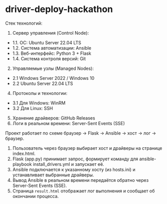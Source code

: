 # driver-deploy-hackathon
Стек технологий: 
1. Сервер управления (Control Node):
- 1.1. ОС: Ubuntu Server 22.04 LTS
- 1.2. Система автоматизации: Ansible
- 1.3. Веб-интерфейс: Python 3 + Flask
- 1.4. Система контроля версий: Git
2. Управляемые узлы (Managed Nodes):
- 2.1 Windows Server 2022 / Windows 10
- 2.2 Ubuntu Server 22.04 LTS
4. Протоколы и технологии:
- 3.1 Для Windows: WinRM
- 3.2 Для Linux: SSH
5. Хранение драйверов: GitHub Releases
6. Логи в реальном времени: Server-Sent Events (SSE)

Проект работает по схеме браузер → Flask → Ansible → хост → лог → браузер.

1. Пользователь через браузер выбирает хост и драйверы на странице index.html.
2. Flask (app.py) принимает запрос, формирует команду для ansible-playbook install_drivers.yml и запускает её.
3. Ansible подключается к указанному хосту (из hosts.ini) и устанавливает выбранные драйверы.
4. Вывод Ansible в реальном времени передаётся обратно через Server-Sent Events (SSE).
5. Страница `result.html` отображает лог выполнения и сообщает об окончании процесса.
